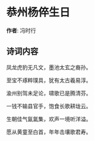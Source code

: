 # 恭州杨倅生日

**作者**: 冯时行

## 诗词内容

凤龙虎豹无凡文，墨池太玄之裔孙。

至宝不琢粹璞具，犹有太古羲易淳。

渝州别驾未足论，啸歌已是腾清芬。

一钱不输县官手，饱食长歌耕垅云。

生朝佳气氤氲集，欢声一境听洋溢。

愿从黄童至白首，年年击壤歌君寿。


